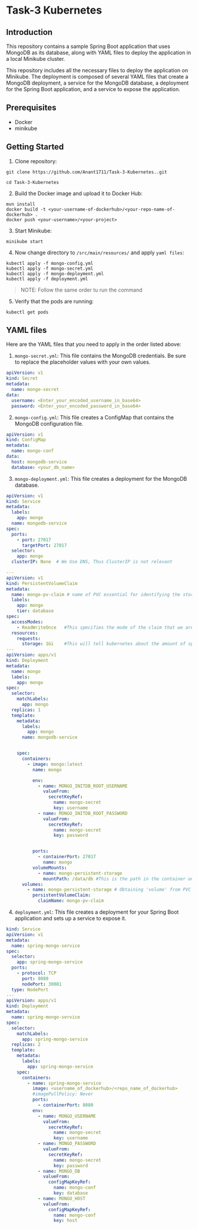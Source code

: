 ﻿# Task-3 Kubernetes

## Introduction

This repository contains a sample Spring Boot application that uses MongoDB as its database, along with YAML files to deploy the application in a local Minikube cluster.

This repository includes all the necessary files to deploy the application on Minikube. The deployment is composed of several YAML files that create a MongoDB deployment, a service for the MongoDB database, a deployment for the Spring Boot application, and a service to expose the application.
## Prerequisites

- Docker
- minikube

## Getting Started
1. Clone repository:
```
git clone https://github.com/Anant1711/Task-3-Kubernetes..git
```
 
```gitignore
cd Task-3-Kubernetes
```

2. Build the Docker image and upload it to Docker Hub:

```
mvn install
docker build -t <your-username-of-dockerhub>/<your-repo-name-of-dockerhub> .
docker push <your-username>/<your-project>
```
3. Start Minikube:

```gitignore
minikube start
```

4. Now change directory to `/src/main/resources/` and apply `yaml files`:

```gitignore
kubectl apply -f mongo-config.yml
kubectl apply -f mongo-secret.yml
kubectl apply -f mongo-deployment.yml
kubectl apply -f deployment.yml
```
> NOTE: Follow the same order tu run the command

5. Verify that the pods are running:
```gitignore
kubectl get pods
```
## YAML files

Here are the YAML files that you need to apply in the order listed above:

1. `mongo-secret.yml`: This file contains the MongoDB credentials. Be sure to replace the placeholder values with your own values.
```yaml
apiVersion: v1
kind: Secret
metadata:
  name: mongo-secret
data:
  username: <Enter_your_encoded_username_in_base64>
  password: <Enter_your_encoded_password_in_base64>
```

2. `mongo-config.yml`: This file creates a ConfigMap that contains the MongoDB configuration file.
```yaml
apiVersion: v1
kind: ConfigMap
metadata:
  name: mongo-conf
data:
  host: mongodb-service
  database: <your_db_name>
```

3. `mongo-deployment.yml`: This file creates a deployment for the MongoDB database.
```yaml
apiVersion: v1
kind: Service
metadata:
  labels:
    app: mongo
  name: mongodb-service
spec:
  ports:
    - port: 27017
      targetPort: 27017
  selector:
    app: mongo
  clusterIP: None  # We Use DNS, Thus ClusterIP is not relevant

---
apiVersion: v1
kind: PersistentVolumeClaim
metadata:
  name: mongo-pv-claim # name of PVC essential for identifying the storage data
  labels:
    app: mongo
    tier: database
spec:
  accessModes:
    - ReadWriteOnce   #This specifies the mode of the claim that we are trying to create.
  resources:
    requests:
      storage: 1Gi    #This will tell kubernetes about the amount of space we are trying to claim.
---
apiVersion: apps/v1
kind: Deployment
metadata:
  name: mongo
  labels:
    app: mongo
spec:
  selector:
    matchLabels:
      app: mongo
  replicas: 1
  template:
    metadata:
      labels:
        app: mongo
      name: mongodb-service


    spec:
      containers:
        - image: mongo:latest
          name: mongo

          env:
            - name: MONGO_INITDB_ROOT_USERNAME
              valueFrom:
                secretKeyRef:
                  name: mongo-secret
                  key: username
            - name: MONGO_INITDB_ROOT_PASSWORD
              valueFrom:
                secretKeyRef:
                  name: mongo-secret
                  key: password


          ports:
            - containerPort: 27017
              name: mongo
          volumeMounts:
            - name: mongo-persistent-storage
              mountPath: /data/db #This is the path in the container on which the mounting will take place.
      volumes:
        - name: mongo-persistent-storage # Obtaining 'volume' from PVC
          persistentVolumeClaim:
            claimName: mongo-pv-claim
```

4. `deployment.yml`: This file creates a deployment for your Spring Boot application and sets up a service to expose it.
```yaml
kind: Service
apiVersion: v1
metadata:
  name: spring-mongo-service
spec:
  selector:
    app: spring-mongo-service
  ports:
    - protocol: TCP
      port: 8080
      nodePort: 30081
  type: NodePort
---
apiVersion: apps/v1
kind: Deployment
metadata:
  name: spring-mongo-service
spec:
  selector:
    matchLabels:
      app: spring-mongo-service
  replicas: 2
  template:
    metadata:
      labels:
        app: spring-mongo-service
    spec:
      containers:
        - name: spring-mongo-service
          image: <username_of_dockerhub>/<repo_name_of_dockerhub>
          #imagePullPolicy: Never
          ports:
            - containerPort: 8080
          env:
            - name: MONGO_USERNAME
              valueFrom:
                secretKeyRef:
                  name: mongo-secret
                  key: username
            - name: MONGO_PASSWORD
              valueFrom:
                secretKeyRef:
                  name: mongo-secret
                  key: password
            - name: MONGO_DB
              valueFrom:
                configMapKeyRef:
                  name: mongo-conf
                  key: database
            - name: MONGO_HOST
              valueFrom:
                configMapKeyRef:
                  name: mongo-conf
                  key: host

```
